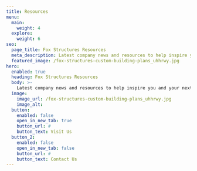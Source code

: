 ```yaml
---
title: Resources
menu:
  main:
    weight: 4
  explore:
    weight: 6
seo:
  page_title: Fox Structures Resources
  meta_description: Latest company news and resources to help inspire you and your next construction project.
  featured_image: /fox-structures-custom-building-plans_uhhrwy.jpg
hero: 
  enabled: true
  heading: Fox Structures Resources
  body: >-
    Latest company news and resources to help inspire you and your next construction project.
  image: 
    image_url: /fox-structures-custom-building-plans_uhhrwy.jpg
    image_alt:
  button:
    enabled: false
    open_in_new_tab: true
    button_url: #
    button_text: Visit Us
  button_2:
    enabled: false
    open_in_new_tab: false
    button_url: #
    button_text: Contact Us
---
```

